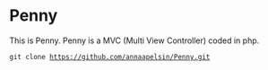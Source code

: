 Penny
=====

This is Penny. Penny is a MVC (Multi View Controller) coded in php. 

<code>git clone https://github.com/annaapelsin/Penny.git</code>
